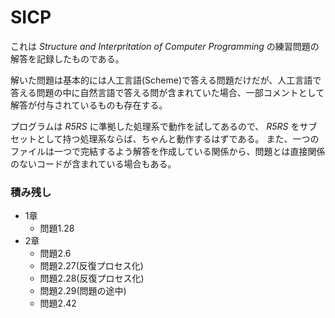 # SICP
これは *Structure and Interpritation of Computer Programming* の練習問題の解答を記録したものである。

解いた問題は基本的には人工言語(Scheme)で答える問題だけだが、人工言語で答える問題の中に自然言語で答える問が含まれていた場合、一部コメントとして解答が付与されているものも存在する。

プログラムは *R5RS* に準拠した処理系で動作を試してあるので、 *R5RS* をサブセットとして持つ処理系ならば、ちゃんと動作するはずである。
また、一つのファイルは一つで完結するよう解答を作成している関係から、問題とは直接関係のないコードが含まれている場合もある。



### 積み残し
* 1章
    * 問題1.28
* 2章
    * 問題2.6
    * 問題2.27(反復プロセス化)
    * 問題2.28(反復プロセス化)
    * 問題2.29(問題の途中)
    * 問題2.42